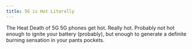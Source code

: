 ```yaml
---
title: 5G is Hot Literally
---
```


The Heat Death of 5G
5G phones get hot. Really hot. Probably not hot enough to ignite your battery (probably), but enough to generate
a definite burning sensation in your pants pockets.

